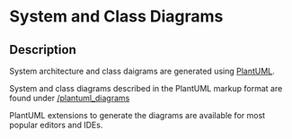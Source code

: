 # System and Class Diagrams
## Description
System architecture and class daigrams are generated using [PlantUML](https://plantuml.com/).

System and class diagrams described in the PlantUML markup format are found under [/plantuml_diagrams](./)

PlantUML extensions to generate the diagrams are available for most popular editors and IDEs.
